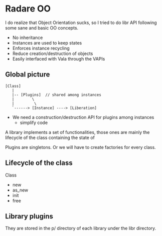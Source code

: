 Radare OO
=========

I do realize that Object Orientation sucks, so I tried to do libr API
following some sane and basic OO concepts.

  - No inheritance
  - Instances are used to keep states
  - Enforces instance recycling
  - Reduce creation/destruction of objects
  - Easily interfaced with Vala through the VAPIs

Global picture
--------------

```
[Class]
   |
   |-- [Plugins]  // shared among instances
   |        \
   |         \
   `------> [Instance] ----> [Liberation]
```

* We need a construction/destruction API for plugins among instances
  - simplify code

A library implements a set of functionalities, those ones are mainly
the lifecycle of the class containing the state of 

Plugins are singletons. Or we will have to create factories for every class.

Lifecycle of the class
----------------------

Class
   - new
   - as_new
   - init
   - free

Library plugins
---------------
  They are stored in the p/ directory of each library under the libr directory.


